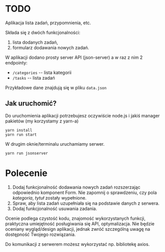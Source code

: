 # TODO

Aplikacja lista zadań, przypomnienia, etc.

Składa się z dwóch funkcjonalności:

1. lista dodanych zadań,
2. formularz dodawania nowych zadań.

W aplikacji dodano prosty server API (json-server) a w raz z nim 2 endpointy:

 - `/categories` -- lista kategorii
 - `/tasks` -- lista zadań

Przykładowe dane znajdują się w pliku `data.json`

## Jak uruchomić?

Do uruchomienia aplikacji potrzebujesz oczywiście node.js i jakiś manager pakietów (my korzystamy z yarn-a)

```
yarn install
yarn run start
```

W drugim oknie/terminalu uruchamiamy serwer.
```
yarn run jsonserver
```

# Polecenie

1. Dodaj funkcjonalność dodawania nowych zadań rozszerzając odpowiednio komponent Form.
   Nie zapomnij o sprawdzeniu, czy pola *kategoria*, *tytuł* zostały wypełnione.
2. Spraw, aby lista zadań uzupełniała się na podstawie danych z serwera.
3. Dodaj funkcjonalność usuwania zadania.

Ocenie podlega czystość kodu, znajomość wykorzystanych funkcji, praktyczna umiejętność posługiwania się API, optymalizacja.
Nie będzie oceniany wygląd/design aplikacji, jednak zwróć szczególną uwagę na dostępność Twojego rozwiązania.

Do komunikacji z serwerem możesz wykorzystać np. bibliotekę axios.
